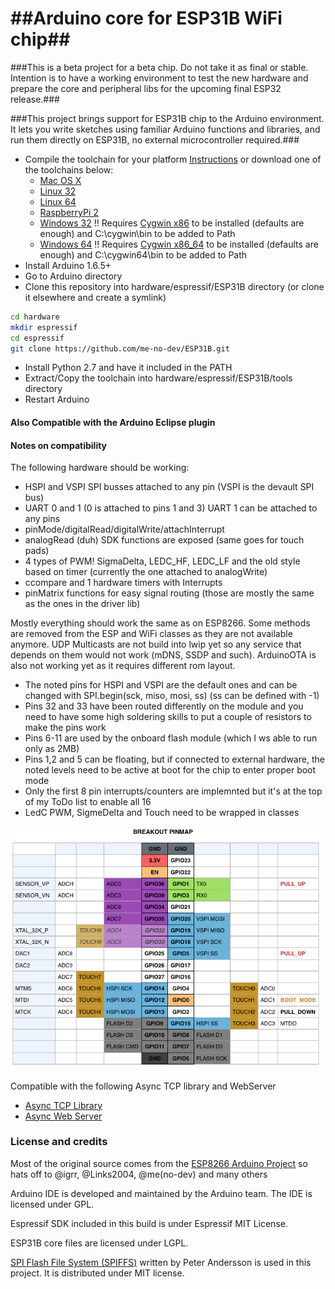##Arduino core for ESP31B WiFi chip##
===========================================
###This is a beta project for a beta chip. Do not take it as final or stable. Intention is to have a working environment to test the new hardware and prepare the core and peripheral libs for the upcoming final ESP32 release.###

###This project brings support for ESP31B chip to the Arduino environment. It lets you write sketches using familiar Arduino functions and libraries, and run them directly on ESP31B, no external microcontroller required.###

- Compile the toolchain for your platform [Instructions](https://github.com/espressif/ESP32_RTOS_SDK#toolchain) or download one of the toolchains below:
  * [Mac OS X](http://static.ficeto.com/xtensa-esp108-elf-osx.tar.gz)
  * [Linux 32](http://static.ficeto.com/xtensa-esp108-elf-linux32.tar.gz)
  * [Linux 64](http://static.ficeto.com/xtensa-esp108-elf-linux64.tar.gz)
  * [RaspberryPi 2](http://static.ficeto.com/xtensa-esp108-elf-pi2.tar.gz)
  * [Windows 32](http://static.ficeto.com/xtensa-esp108-elf-cygwin32.zip) !! Requires [Cygwin x86](https://cygwin.com/setup-x86.exe) to be installed (defaults are enough) and C:\cygwin\bin to be added to Path
  * [Windows 64](http://static.ficeto.com/xtensa-esp108-elf-cygwin64.zip) !! Requires [Cygwin x86_64](https://cygwin.com/setup-x86_64.exe) to be installed (defaults are enough) and C:\cygwin64\bin to be added to Path
- Install Arduino 1.6.5+
- Go to Arduino directory
- Clone this repository into hardware/espressif/ESP31B directory (or clone it elsewhere and create a symlink)
```bash
cd hardware
mkdir espressif
cd espressif
git clone https://github.com/me-no-dev/ESP31B.git
```
- Install Python 2.7 and have it included in the PATH
- Extract/Copy the toolchain into hardware/espressif/ESP31B/tools directory
- Restart Arduino

#### Also Compatible with the Arduino Eclipse plugin ####


#### Notes on compatibility ####

The following hardware should be working:
- HSPI and VSPI SPI busses attached to any pin (VSPI is the devault SPI bus)
- UART 0 and 1 (0 is attached to pins 1 and 3) UART 1 can be attached to any pins
- pinMode/digitalRead/digitalWrite/attachInterrupt
- analogRead (duh) SDK functions are exposed (same goes for touch pads)
- 4 types of PWM! SigmaDelta, LEDC_HF, LEDC_LF and the old style based on timer (currently the one attached to analogWrite)
- ccompare and 1 hardware timers with Interrupts
- pinMatrix functions for easy signal routing (those are mostly the same as the ones in the driver lib)

Mostly everything should work the same as on ESP8266. Some methods are removed from the ESP and WiFi classes as they are not available anymore.
UDP Multicasts are not build into lwip yet so any service that depends on them would not work (mDNS, SSDP and such).
ArduinoOTA is also not working yet as it requires different rom layout.

- The noted pins for HSPI and VSPI are the default ones and can be changed with SPI.begin(sck, miso, mosi, ss) (ss can be defined with -1)
- Pins 32 and 33 have been routed differently on the module and you need to have some high soldering skills to put a couple of resistors to make the pins work
- Pins 6-11 are used by the onboard flash module (which I ws able to run only as 2MB)
- Pins 1,2 and 5 can be floating, but if connected to external hardware, the noted levels need to be active at boot for the chip to enter proper boot mode
- Only the first 8 pin interrupts/counters are implemnted but it's at the top of my ToDo list to enable all 16
- LedC PWM, SigmeDelta and Touch need to be wrapped in classes

![Pin Functions](doc/esp32b_pinmap.png)

Compatible with the following Async TCP library and WebServer
- [Async TCP Library](https://github.com/me-no-dev/ESPAsyncTCP)
- [Async Web Server](https://github.com/me-no-dev/ESPAsyncWebServer)

### License and credits ###

Most of the original source comes from the [ESP8266 Arduino Project](https://github.com/esp8266/Arduino) so hats off to @igrr, @Links2004, @me(no-dev) and many others

Arduino IDE is developed and maintained by the Arduino team. The IDE is licensed under GPL.

Espressif SDK included in this build is under Espressif MIT License.

ESP31B core files are licensed under LGPL.

[SPI Flash File System (SPIFFS)](https://github.com/pellepl/spiffs) written by Peter Andersson is used in this project. It is distributed under MIT license.
